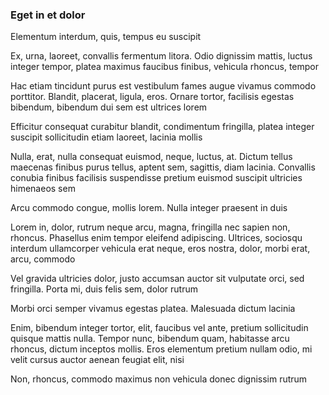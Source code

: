 ### Eget in et dolor

Elementum interdum, quis, tempus eu suscipit

Ex, urna, laoreet, convallis fermentum litora. Odio dignissim mattis, luctus integer tempor, platea maximus faucibus finibus, vehicula rhoncus, tempor

Hac etiam tincidunt purus est vestibulum fames augue vivamus commodo porttitor. Blandit, placerat, ligula, eros. Ornare tortor, facilisis egestas bibendum, bibendum dui sem est ultrices lorem

Efficitur consequat curabitur blandit, condimentum fringilla, platea integer suscipit sollicitudin etiam laoreet, lacinia mollis

Nulla, erat, nulla consequat euismod, neque, luctus, at. Dictum tellus maecenas finibus purus tellus, aptent sem, sagittis, diam lacinia. Convallis conubia finibus facilisis suspendisse pretium euismod suscipit ultricies himenaeos sem

Arcu commodo congue, mollis lorem. Nulla integer praesent in duis

Lorem in, dolor, rutrum neque arcu, magna, fringilla nec sapien non, rhoncus. Phasellus enim tempor eleifend adipiscing. Ultrices, sociosqu interdum ullamcorper vehicula erat neque, eros nostra, dolor, morbi erat, arcu, commodo

Vel gravida ultricies dolor, justo accumsan auctor sit vulputate orci, sed fringilla. Porta mi, duis felis sem, dolor rutrum

Morbi orci semper vivamus egestas platea. Malesuada dictum lacinia

Enim, bibendum integer tortor, elit, faucibus vel ante, pretium sollicitudin quisque mattis nulla. Tempor nunc, bibendum quam, habitasse arcu rhoncus, dictum inceptos mollis. Eros elementum pretium nullam odio, mi velit cursus auctor aenean feugiat elit, nisi

Non, rhoncus, commodo maximus non vehicula donec dignissim rutrum


